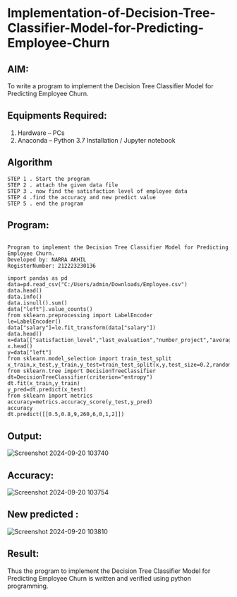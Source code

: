 # Implementation-of-Decision-Tree-Classifier-Model-for-Predicting-Employee-Churn

## AIM:
To write a program to implement the Decision Tree Classifier Model for Predicting Employee Churn.

## Equipments Required:
1. Hardware – PCs
2. Anaconda – Python 3.7 Installation / Jupyter notebook

## Algorithm
```
STEP 1 . Start the program
STEP 2 . attach the given data file
STEP 3 . now find the satisfaction level of employee data
STEP 4 .find the accuracy and new predict value
STEP 5 . end the program
```
## Program:
```

Program to implement the Decision Tree Classifier Model for Predicting Employee Churn.
Developed by: NARRA AKHIL
RegisterNumber: 212223230136

import pandas as pd
data=pd.read_csv("C:/Users/admin/Downloads/Employee.csv")
data.head()
data.info()
data.isnull().sum()
data["left"].value_counts()
from sklearn.preprocessing import LabelEncoder
le=LabelEncoder()
data["salary"]=le.fit_transform(data["salary"])
data.head()
x=data[["satisfaction_level","last_evaluation","number_project","average_montly_hours","time_spend_company","Work_accident","promotion_last_5years","salary"]]
x.head()
y=data["left"]
from sklearn.model_selection import train_test_split
x_train,x_test,y_train,y_test=train_test_split(x,y,test_size=0.2,random_state=100)
from sklearn.tree import DecisionTreeClassifier
dt=DecisionTreeClassifier(criterion="entropy")
dt.fit(x_train,y_train)
y_pred=dt.predict(x_test)
from sklearn import metrics
accuracy=metrics.accuracy_score(y_test,y_pred)
accuracy
dt.predict([[0.5,0.8,9,260,6,0,1,2]])

```

## Output:
![Screenshot 2024-09-20 103740](https://github.com/user-attachments/assets/9d88a883-db85-4036-b3f8-3f27ce8dab33)

## Accuracy:
![Screenshot 2024-09-20 103754](https://github.com/user-attachments/assets/cf464349-aa04-443d-a466-26e214d95951)

## New predicted :
![Screenshot 2024-09-20 103810](https://github.com/user-attachments/assets/ce36cfee-0ddf-4d82-be97-ad7028eccfb5)




## Result:
Thus the program to implement the  Decision Tree Classifier Model for Predicting Employee Churn is written and verified using python programming.
